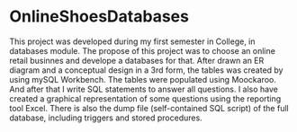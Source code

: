 # OnlineShoesDatabases
 This project was developed during my first semester in College, in databases module. 
 The propose of this project was to choose an online retail businnes and develope a databases for that.
 After drawn an ER diagram and a conceptual design in a 3rd form, the tables was created by using mySQL Workbench.
 The tables were populated using Moockaroo. And after that I write SQL statements to answer all questions.
 I also have created a graphical representation of some questions using the reporting tool Excel.
 There is also the dump file (self-contained SQL script) of the full database, including triggers and stored procedures.
